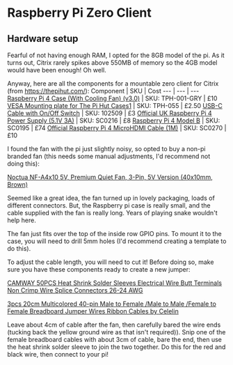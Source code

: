 # Raspberry Pi Zero Client
## Hardware setup
Fearful of not having enough RAM, I opted for the 8GB model of the pi. As it turns out, Citrix rarely spikes above 550MB of memory so the 4GB model would have been enough! Oh well.

Anyway, here are all the components for a mountable zero client for Citrix (from <a href>https://thepihut.com/</a>):
Component | SKU | Cost
--- | --- | ---
<a href="https://thepihut.com/products/raspberry-pi-4-case-with-cooling-fan">Raspberry Pi 4 Case (With Cooling Fan) (v3.0)</a> | SKU: TPH-001-GRY | £10
<a href="https://thepihut.com/products/vesa-mounting-plate-for-the-pi-hut-cases">VESA Mounting plate for The Pi Hut Cases1</a> | SKU: TPH-055 | £2.50
<a href="https://thepihut.com/products/usb-c-cable-with-switch">USB-C Cable with On/Off Switch</a> | SKU: 102509 | £3
<a href="https://thepihut.com/products/raspberry-pi-psu-uk">Official UK Raspberry Pi 4 Power Supply (5.1V 3A)</a> | SKU: SC0216 | £8
<a href="https://thepihut.com/products/raspberry-pi-4-model-b">Raspberry Pi 4 Model B</a> | SKU: SC0195 | £74
<a href="https://thepihut.com/products/micro-hdmi-to-standard-hdmi-a-cable">Official Raspberry Pi 4 MicroHDMI Cable (1M)</a> | SKU: SC0270 | £10

I found the fan with the pi just slightly noisy, so opted to buy a non-pi branded fan (this needs some manual adjustments, I'd recommend not doing this):

<a href="https://www.amazon.co.uk/dp/B00NEMGCIA/ref=cm_sw_em_r_mt_dp_64RtFbTEEVBVS">Noctua NF-A4x10 5V, Premium Quiet Fan, 3-Pin, 5V Version (40x10mm, Brown)</a>

Seemed like a great idea, the fan turned up in lovely packaging, loads of different connectors. But, the Raspberry pi case is really small, and the cable supplied with the fan is really long. Years of playing snake wouldn't help here. 

The fan just fits over the top of the inside row GPIO pins. To mount it to the case, you will need to drill 5mm holes (I'd recommend creating a template to do this).

To adjust the cable length, you will need to cut it! Before doing so, make sure you have these components ready to create a new jumper:

<a href="https://www.amazon.co.uk/dp/B07L9X221F/ref=cm_sw_em_r_mt_dp_08RtFb1Q014G9">CAMWAY 50PCS Heat Shrink Solder Sleeves Electrical Wire Butt Terminals Non Crimp Wire Splice Connectors 26-24 AWG</a>

<a href="https://www.amazon.co.uk/dp/B00Q2GQXAC/ref=cm_sw_em_r_mt_dp_idStFb7QEAQVS">3pcs 20cm Multicolored 40-pin Male to Female /Male to Male /Female to Female Breadboard Jumper Wires Ribbon Cables by Celelin</a>

Leave about 4cm of cable after the fan, then carefully bared the wire ends (tucking back the yellow ground wire as that isn't required)). Snip one of the female breadboard cables with about 3cm of cable, bare the end, then use the heat shrink solder sleeve to join the two together. Do this for the red and black wire, then connect to your pi!

